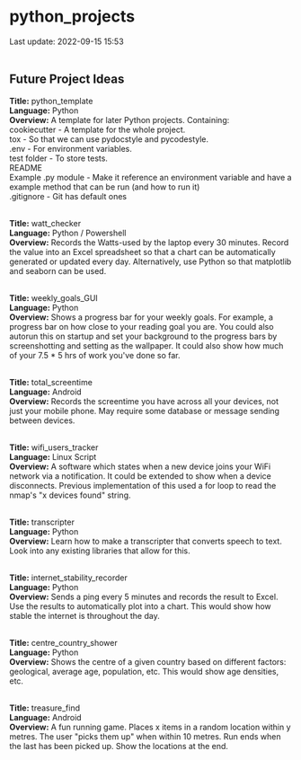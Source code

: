 # python_projects
Last update: 2022-09-15 15:53
<br /><br />
<h2>Future Project Ideas</h2>

<strong>Title:</strong> python_template<br />
<strong>Language:</strong> Python<br />
<strong>Overview:</strong> A template for later Python projects. Containing:
<br>cookiecutter - A template for the whole project.
<br>tox - So that we can use pydocstyle and pycodestyle.
<br>.env - For environment variables.
<br>test folder - To store tests.
<br>README
<br>Example .py module - Make it reference an environment variable and have a example method that can be run (and how to run it)
<br>.gitignore - Git has default ones
<br /><br />

<strong>Title:</strong> watt_checker<br />
<strong>Language:</strong> Python / Powershell<br />
<strong>Overview:</strong> Records the Watts-used by the laptop every 30 minutes. Record the value into an Excel spreadsheet so that a chart can be automatically generated or updated every day. Alternatively, use Python so that matplotlib and seaborn can be used.<br /><br />

<strong>Title:</strong> weekly_goals_GUI<br />
<strong>Language:</strong> Python<br />
<strong>Overview:</strong> Shows a progress bar for your weekly goals. For example, a progress bar on how close to your reading goal you are. You could also autorun this on startup and set your background to the progress bars by screenshotting and setting as the wallpaper. It could also show how much of your 7.5 * 5 hrs of work you've done so far.<br /><br />

<strong>Title:</strong> total_screentime<br />
<strong>Language:</strong> Android<br />
<strong>Overview:</strong> Records the screentime you have across all your devices, not just your mobile phone. May require some database or message sending between devices.<br /><br />

<strong>Title:</strong> wifi_users_tracker<br />
<strong>Language:</strong> Linux Script<br />
<strong>Overview:</strong> A software which states when a new device joins your WiFi network via a notification. It could be extended to show when a device disconnects. Previous implementation of this used a for loop to read the nmap's "x devices found" string.<br /><br />

<strong>Title:</strong> transcripter<br />
<strong>Language:</strong> Python<br />
<strong>Overview:</strong> Learn how to make a transcripter that converts speech to text. Look into any existing libraries that allow for this.<br /><br />

<strong>Title:</strong> internet_stability_recorder<br />
<strong>Language:</strong> Python<br />
<strong>Overview:</strong> Sends a ping every 5 minutes and records the result to Excel. Use the results to automatically plot into a chart. This would show how stable the internet is throughout the day.<br /><br />

<strong>Title:</strong> centre_country_shower<br />
<strong>Language:</strong> Python<br />
<strong>Overview:</strong> Shows the centre of a given country based on different factors: geological, average age, population, etc. This would show age densities, etc.<br /><br />

<strong>Title:</strong> treasure_find<br />
<strong>Language:</strong> Android<br />
<strong>Overview:</strong> A fun running game. Places x items in a random location within y metres. The user "picks them up" when within 10 metres. Run ends when the last has been picked up. Show the locations at the end.<br /><br />
